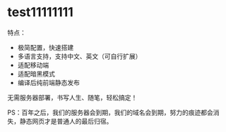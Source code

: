 # test11111111

特点：

- 极简配置，快速搭建
- 多语言支持，支持中文、英文（可自行扩展）
- 适配移动端
- 适配暗黑模式
- 编译后纯前端静态发布

无需服务器部署，书写人生、随笔，轻松搞定！

PS：百年之后，我们的服务器会到期，我们的域名会到期，努力的痕迹都会消失，静态网页才是普通人的最后归宿。
